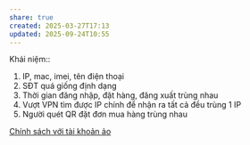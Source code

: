 ```yaml
---
share: true
created: 2025-03-27T17:13
updated: 2025-09-24T10:55
---
```

Khái niệm:: 


1. IP, mac, imei, tên điện thoại
2. SĐT quá giống định dạng
3. Thời gian đăng nhập, đặt hàng, đăng xuất trùng nhau
4. Vượt VPN tìm được IP chính để nhận ra tất cả đều trùng 1 IP
5. Người quét QR đặt đơn mua hàng trùng nhau

[Chính sách với tài khoản ảo](../../../../../%F0%9F%93%9CT%C3%A0i%20nguy%C3%AAn/T%C3%ACnh%20h%C3%ACnh%20%E1%BB%9F%20Vi%E1%BB%87t%20Nam/Ng%C3%A0nh%20ngh%E1%BB%81%20c%E1%BB%A5%20th%E1%BB%83/T%C3%A0i%20ch%C3%ADnh/S%C3%A0n%20th%C6%B0%C6%A1ng%20m%E1%BA%A1i%20%C4%91i%E1%BB%87n%20t%E1%BB%AD/GM%20Mall/Nh%C3%A2n%20s%E1%BB%B1/Ch%C3%ADnh%20s%C3%A1ch%20v%E1%BB%9Bi%20t%C3%A0i%20kho%E1%BA%A3n%20%E1%BA%A3o.md)
